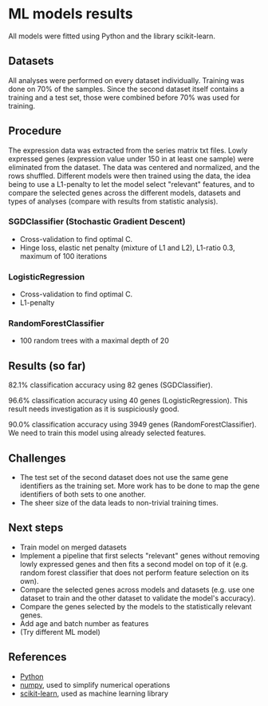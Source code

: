 # ML models results

All models were fitted using Python and the library scikit-learn.

## Datasets
All analyses were performed on every dataset individually. Training was done on 70% of the samples. Since the second dataset itself contains a training and a test set, those were combined before 70% was used for training.

## Procedure
The expression data was extracted from the series matrix txt files.
Lowly expressed genes (expression value under 150 in at least one sample) were eliminated from the dataset.
The data was centered and normalized, and the rows shuffled.
Different models were then trained using the data, the idea being to use a L1-penalty to let the model select "relevant" features, and to compare the selected genes across the different models, datasets and types of analyses (compare with results from statistic analysis).

### SGDClassifier (Stochastic Gradient Descent)
- Cross-validation to find optimal C.
- Hinge loss, elastic net penalty (mixture of L1 and L2), L1-ratio 0.3, maximum of 100 iterations

### LogisticRegression
- Cross-validation to find optimal C.
- L1-penalty

### RandomForestClassifier
- 100 random trees with a maximal depth of 20

## Results (so far)
82.1% classification accuracy using 82 genes (SGDClassifier).

96.6% classification accuracy using 40 genes (LogisticRegression). This result needs investigation as it is suspiciously good.

90.0% classification accuracy using 3949 genes (RandomForestClassifier). We need to train this model using already selected features.

## Challenges
- The test set of the second dataset does not use the same gene identifiers as the training set. More work has to be done to map the gene identifiers of both sets to one another. 
- The sheer size of the data leads to non-trivial training times.

## Next steps
- Train model on merged datasets
- Implement a pipeline that first selects "relevant" genes without removing lowly expressed genes and then fits a second model on top of it (e.g. random forest classifier that does not perform feature selection on its own).
- Compare the selected genes across models and datasets (e.g. use one dataset to train and the other dataset to validate the model's accuracy).
- Compare the genes selected by the models to the statistically relevant genes.
- Add age and batch number as features
- (Try different ML model)

## References
- [Python](https://www.python.org/)
- [numpy](http://www.numpy.org/), used to simplify numerical operations
- [scikit-learn](https://scikit-learn.org/stable/index.html), used as machine learning library
